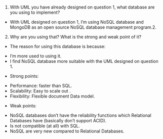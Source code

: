 1.	With UML you have already designed on question 1, what database are you using to implement?
-	With UML designed on question 1, I’m using NoSQL database and MongoDB as an open source NoSQL database management program.2.

2.	Why are you using that? What is the strong and weak point of it?
-	The reason for using this database is because:
+ I’m more used to using it.
+ I find NoSQL database more suitable with the UML designed on question 1.
-	Strong points:
+ Performance: faster than SQL.
+ Scalability: Easy to scale out .
+ Flexibility: Flexible document Data model.

-	Weak points:
+ NoSQL databases don’t have the reliability functions which Relational Databases have (basically don’t support ACID).
+ Is not compatible (at all) with SQL.
+ NoSQL are very new compared to Relational Databases.
